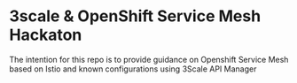 # 3scale & OpenShift Service Mesh Hackaton

The intention for this repo is to provide guidance on Openshift Service Mesh based on Istio and known configurations using 3Scale API Manager

